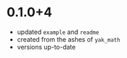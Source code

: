 # 0.1.0+4
- updated `example` and `readme`
- created from the ashes of `yak_math`
- versions up-to-date